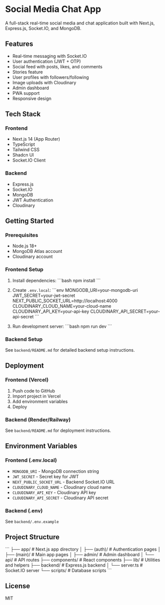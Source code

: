 # Social Media Chat App

A full-stack real-time social media and chat application built with Next.js, Express.js, Socket.IO, and MongoDB.

## Features

- Real-time messaging with Socket.IO
- User authentication (JWT + OTP)
- Social feed with posts, likes, and comments
- Stories feature
- User profiles with followers/following
- Image uploads with Cloudinary
- Admin dashboard
- PWA support
- Responsive design

## Tech Stack

### Frontend
- Next.js 14 (App Router)
- TypeScript
- Tailwind CSS
- Shadcn UI
- Socket.IO Client

### Backend
- Express.js
- Socket.IO
- MongoDB
- JWT Authentication
- Cloudinary

## Getting Started

### Prerequisites
- Node.js 18+
- MongoDB Atlas account
- Cloudinary account

### Frontend Setup

1. Install dependencies:
\`\`\`bash
npm install
\`\`\`

2. Create `.env.local`:
\`\`\`env
MONGODB_URI=your-mongodb-uri
JWT_SECRET=your-jwt-secret
NEXT_PUBLIC_SOCKET_URL=http://localhost:4000
CLOUDINARY_CLOUD_NAME=your-cloud-name
CLOUDINARY_API_KEY=your-api-key
CLOUDINARY_API_SECRET=your-api-secret
\`\`\`

3. Run development server:
\`\`\`bash
npm run dev
\`\`\`

### Backend Setup

See `backend/README.md` for detailed backend setup instructions.

## Deployment

### Frontend (Vercel)
1. Push code to GitHub
2. Import project in Vercel
3. Add environment variables
4. Deploy

### Backend (Render/Railway)
See `backend/README.md` for deployment instructions.

## Environment Variables

### Frontend (.env.local)
- `MONGODB_URI` - MongoDB connection string
- `JWT_SECRET` - Secret key for JWT
- `NEXT_PUBLIC_SOCKET_URL` - Backend Socket.IO URL
- `CLOUDINARY_CLOUD_NAME` - Cloudinary cloud name
- `CLOUDINARY_API_KEY` - Cloudinary API key
- `CLOUDINARY_API_SECRET` - Cloudinary API secret

### Backend (.env)
See `backend/.env.example`

## Project Structure

\`\`\`
├── app/                    # Next.js app directory
│   ├── (auth)/            # Authentication pages
│   ├── (main)/            # Main app pages
│   ├── admin/             # Admin dashboard
│   └── api/               # API routes
├── components/            # React components
├── lib/                   # Utilities and helpers
├── backend/               # Express.js backend
│   └── server.ts          # Socket.IO server
└── scripts/               # Database scripts
\`\`\`

## License

MIT
